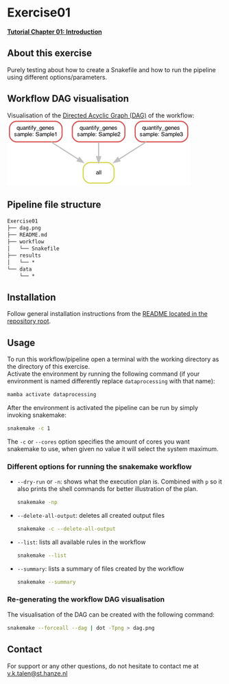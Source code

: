 # Exercise01
**[Tutorial Chapter 01: Introduction](https://fennaf.gitbook.io/bfvh4dsp1/01-introduction/exercise)**


## About this exercise
Purely testing about how to create a Snakefile and how to run the pipeline using different options/parameters.


## Workflow DAG visualisation
Visualisation of the [Directed Acyclic Graph (DAG)](https://en.wikipedia.org/wiki/Directed_acyclic_graph) of the workflow:  
![Visualisation of the DAG of Exercise01](dag.png)


## Pipeline file structure
```
Exercise01
├── dag.png
├── README.md
├── workflow
│   └── Snakefile
├── results
│   └── *
└── data
    └── *
```


## Installation
Follow general installation instructions from the [README located in the repository root](https://github.com/Vincent-Talen/Dataprocessing-Snakemake-Assignments#installation).


## Usage
To run this workflow/pipeline open a terminal with the working directory as the directory of this exercise.  
Activate the environment by running the following command (if your environment is named differently replace `dataprocessing` with that name):
```bash
mamba activate dataprocessing
```
After the environment is activated the pipeline can be run by simply invoking snakemake:
```bash
snakemake -c 1
```
The `-c` or `--cores` option specifies the amount of cores you want snakemake to use, when given no value it will select the system maximum.

### Different options for running the snakemake workflow
* `--dry-run` or `-n`: shows what the execution plan is. Combined with `p` so it also prints the shell commands for better illustration of the plan.  
    ```bash
    snakemake -np
    ```
* `--delete-all-output`: deletes all created output files  
    ```bash
    snakemake -c --delete-all-output
    ```
* `--list`: lists all available rules in the workflow
    ```bash
    snakemake --list
    ```
* `--summary`: lists a summary of files created by the workflow
    ```bash
    snakemake --summary
    ```

### Re-generating the workflow DAG visualisation
The visualisation of the DAG can be created with the following command:
```bash
snakemake --forceall --dag | dot -Tpng > dag.png
```


## Contact
For support or any other questions, do not hesitate to contact me at v.k.talen@st.hanze.nl

